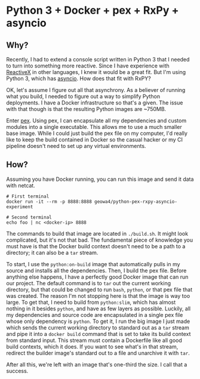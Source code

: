 Python 3 + Docker + pex + RxPy + asyncio
========================================

Why?
----

Recently, I had to extend a console script written in Python 3 that I needed to turn into something more reactive.
Since I have experience with [ReactiveX](http://reactivex.io/) in other languages, I knew it would be a great fit.
But I'm using Python 3, which has [asyncio](https://docs.python.org/3/library/asyncio.html).
How does that fit with RxPY?

OK, let's assume I figure out all that asynchrony.
As a believer of running what you build, I needed to figure out a way to simplify Python deployments.
I have a Docker infrastructure so that's a given.
The issue with that though is that the resulting Python images are ~750MB.

Enter [pex](https://github.com/pantsbuild/pex).
Using pex, I can encapsulate all my dependencies and custom modules into a single executable.
This allows me to use a much smaller base image.
While I could just build the pex file on my computer, I'd really like to keep the build contained in Docker so the casual hacker or my CI pipeline doesn't need to set up any virtual environments.

How?
----

Assuming you have Docker running, you can run this image and send it data with netcat.

```
# First terminal
docker run -it --rm -p 8888:8888 geowa4/python-pex-rxpy-asyncio-experiment
```

```
# Second terminal
echo foo | nc <docker-ip> 8888
```

The commands to build that image are located in `./build.sh`.
It might look complicated, but it's not that bad.
The fundamental piece of knowledge you must have is that the Docker build context doesn't need to be a path to a directory;
it can also be a `tar` stream.

To start, I use the `python:on-build` image that automatically pulls in my source and installs all the dependencies.
Then, I build the pex file.
Before anything else happens, I have a perfectly good Docker image that can run our project.
The default command is to `tar` out the current working directory, but that could be changed to run `bash`, `python`, or that pex file that was created.
The reason I'm not stopping here is that the image is way too large.
To get that, I need to build from `python:slim`, which has almost nothing in it besides `python`, and have as few layers as possible.
Luckily, all my dependencies and source code are encapsulated in a single pex file whose only dependency is `python`.
To get it, I run the big image I just made which sends the current working directory to standard out as a `tar` stream and pipe it into a `docker build` command that is set to take its build context from standard input.
This stream must contain a Dockerfile like all good build contexts, which it does.
If you want to see what's in that stream, redirect the builder image's standard out to a file and unarchive it with `tar`.

After all this, we're left with an image that's one-third the size.
I call that a success.

